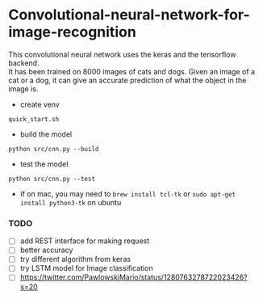 # Convolutional-neural-network-for-image-recognition
This convolutional neural network uses the keras and the tensorflow backend.  
It has been trained on 8000 images of cats and dogs. Given an image of a cat or a dog, 
it can give an accurate prediction of what the object in the image is.


- create venv
```
quick_start.sh
```
- build the model
```
python src/cnn.py --build
```
- test the model
```
python src/cnn.py --test
```
- if on mac, you may need to `brew install tcl-tk` or `sudo apt-get install python3-tk` on ubuntu


### TODO
- [ ] add REST interface for making request
- [ ] better accuracy
- [ ] try different algorithm from keras
- [ ] try LSTM model for Image classification
- [ ] https://twitter.com/PawlowskiMario/status/1280763278722023426?s=20
